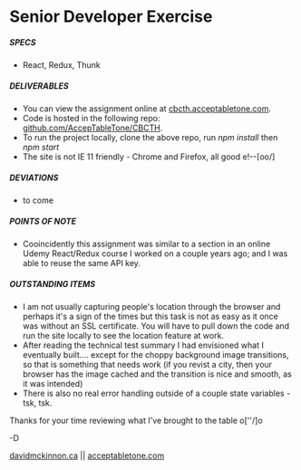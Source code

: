 # Senior Developer Exercise

##### SPECS
- React, Redux, Thunk

##### DELIVERABLES
- You can view the assignment online at [cbcth.acceptabletone.com](http://cbcth.acceptabletone.com). 
- Code is hosted in the following repo: [github.com/AccepTableTone/CBCTH](https://github.com/AccepTableTone/CBCTH).
- To run the project locally, clone the above repo, run *npm install* then *npm start*
- The site is not IE 11 friendly - Chrome and Firefox, all good e!--[oo/]

##### DEVIATIONS
 - to come

##### POINTS OF NOTE
- Cooincidently this assignment was similar to a section in an online Udemy React/Redux course I worked on a couple years ago; and I was able to reuse the same API key.

##### OUTSTANDING ITEMS
- I am not usually capturing people's location through the browser and perhaps it's a sign of the times but this task is not as easy as it once was without an SSL certificate. You will have to pull down the code and run the site locally to see the location feature at work.
- After reading the technical test summary I had envisioned what I eventually built.... except for the choppy background image transitions, so that is something that needs work (if you revist a city, then your browser has the image cached and the transition is nice and smooth, as it was intended)
- There is also no real error handling outside of a couple state variables - tsk, tsk.


Thanks for your time reviewing what I've brought to the table o[''/]o 

-D


[davidmckinnon.ca](http://davidmckinnon.ca/) ||
[acceptabletone.com](http://acceptabletone.com/)
